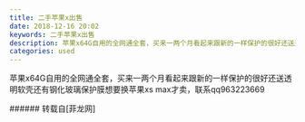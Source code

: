 ```yaml
---
title: 二手苹果x出售
date: 2018-12-16 20:02
keywords: 二手苹果x出售
description: 苹果x64G自用的全网通全套，买来一两个月看起来跟新的一样保护的很好还送透明软壳还有钢化玻璃保护膜想要换苹果xs max才卖，联系qq963223669
categories: used
---
```

<td class="t_f" id="postmessage_2507268">

苹果x64G自用的全网通全套，买来一两个月看起来跟新的一样保护的很好还送透明软壳还有钢化玻璃保护膜想要换苹果xs max才卖，联系qq963223669<br/>
</td>
###### 转载自[菲龙网]